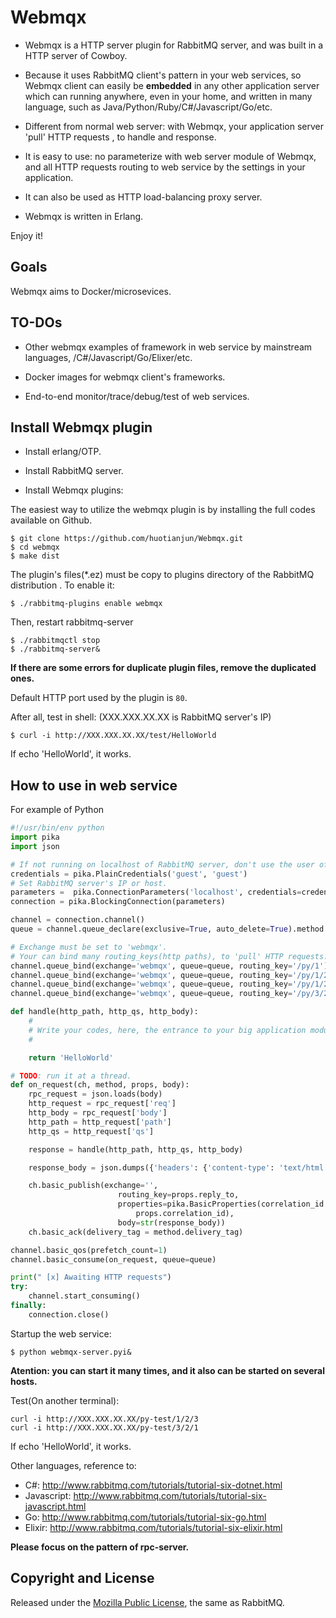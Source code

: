 Webmqx
======

- Webmqx is a HTTP server plugin for RabbitMQ server, and was built in a HTTP server of Cowboy. 

- Because it uses RabbitMQ client's pattern in your web services, so Webmqx client can easily be **embedded** in any other application server which can running anywhere, even in your home, and written in many language, such as Java/Python/Ruby/C#/Javascript/Go/etc. 

- Different from normal web server: with Webmqx, your application server 'pull' HTTP requests , to handle and response.

- It is easy to use: no parameterize with web server module of Webmqx,  and all HTTP requests routing to web service by the settings in your application.

- It can also be used as HTTP load-balancing proxy server.

- Webmqx is written in Erlang.

Enjoy it!

Goals
-----

Webmqx aims to Docker/microsevices. 

TO-DOs
------

- Other webmqx examples of framework in web service by mainstream languages, /C#/Javascript/Go/Elixer/etc.

- Docker images for webmqx client's frameworks.

- End-to-end monitor/trace/debug/test of web services.


Install Webmqx plugin
---------------------

 *  Install erlang/OTP.

 *  Install RabbitMQ server.

 *  Install Webmqx plugins:

The easiest	way	to utilize the webmqx plugin is by installing the full codes available on Github.
```
$ git clone https://github.com/huotianjun/Webmqx.git
$ cd webmqx
$ make dist
```
The plugin's files(*.ez) must be copy to plugins directory of the RabbitMQ distribution . 
To enable it:

```
$ ./rabbitmq-plugins enable webmqx
```

Then, restart rabbitmq-server
```
$ ./rabbitmqctl stop
$ ./rabbitmq-server&
```
**If there are some errors for duplicate plugin files, remove the duplicated ones.**

Default HTTP port used by the plugin is `80`.

After all, test in shell: (XXX.XXX.XX.XX is RabbitMQ server's IP)
```
$ curl -i http://XXX.XXX.XX.XX/test/HelloWorld
```
If echo 'HelloWorld', it works.

How to use in web service
-------------------------

For example of Python 

```Python
#!/usr/bin/env python
import pika
import json

# If not running on localhost of RabbitMQ server, don't use the user of 'guest', but try other. 
credentials = pika.PlainCredentials('guest', 'guest')
# Set RabbitMQ server's IP or host.
parameters =  pika.ConnectionParameters('localhost', credentials=credentials)
connection = pika.BlockingConnection(parameters)

channel = connection.channel()
queue = channel.queue_declare(exclusive=True, auto_delete=True).method.queue

# Exchange must be set to 'webmqx'.
# Your can bind many routing_keys(http paths), to 'pull' HTTP requests.
channel.queue_bind(exchange='webmqx', queue=queue, routing_key='/py/1')
channel.queue_bind(exchange='webmqx', queue=queue, routing_key='/py/1/2')
channel.queue_bind(exchange='webmqx', queue=queue, routing_key='/py/1/2/3')
channel.queue_bind(exchange='webmqx', queue=queue, routing_key='/py/3/2/1')

def handle(http_path, http_qs, http_body):
    #
    # Write your codes, here, the entrance to your big application modules.
    #

    return 'HelloWorld' 

# TODO: run it at a thread.
def on_request(ch, method, props, body):
    rpc_request = json.loads(body)
    http_request = rpc_request['req']
    http_body = rpc_request['body']
    http_path = http_request['path']
    http_qs = http_request['qs']

    response = handle(http_path, http_qs, http_body)

    response_body = json.dumps({'headers': {'content-type': 'text/html'}, 'body': response}, sort_keys=True)

    ch.basic_publish(exchange='',
                        routing_key=props.reply_to,
                        properties=pika.BasicProperties(correlation_id = \
                            props.correlation_id),
                        body=str(response_body))
    ch.basic_ack(delivery_tag = method.delivery_tag)

channel.basic_qos(prefetch_count=1)
channel.basic_consume(on_request, queue=queue)

print(" [x] Awaiting HTTP requests")
try:
    channel.start_consuming()
finally:
    connection.close()

```

Startup the web service:
```
$ python webmqx-server.pyi&
```
**Atention: you can start it many times, and it also can be started on several hosts.** 

Test(On another terminal):
```
curl -i http://XXX.XXX.XX.XX/py-test/1/2/3
curl -i http://XXX.XXX.XX.XX/py-test/3/2/1
```
If echo 'HelloWorld', it works.


Other languages, reference to:

- C#: http://www.rabbitmq.com/tutorials/tutorial-six-dotnet.html
- Javascript: http://www.rabbitmq.com/tutorials/tutorial-six-javascript.html
- Go: http://www.rabbitmq.com/tutorials/tutorial-six-go.html
- Elixir: http://www.rabbitmq.com/tutorials/tutorial-six-elixir.html

**Please focus on the pattern of rpc-server.**

## Copyright and License

Released under the [Mozilla Public License](http://www.rabbitmq.com/mpl.html),
the same as RabbitMQ.
